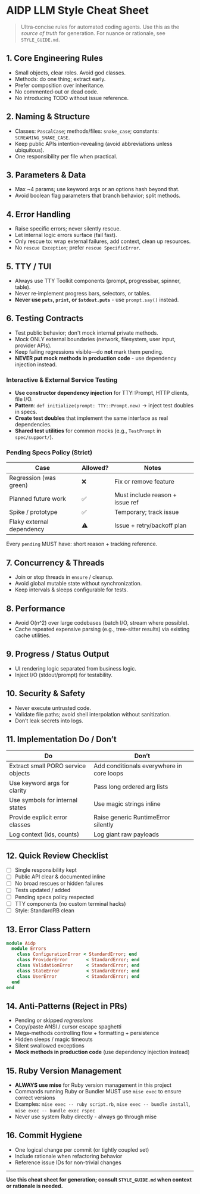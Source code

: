 # AIDP LLM Style Cheat Sheet

> Ultra‑concise rules for automated coding agents. Use this as the *source of truth* for generation. For nuance or rationale, see `STYLE_GUIDE.md`.

## 1. Core Engineering Rules

- Small objects, clear roles. Avoid god classes.
- Methods: do one thing; extract early.
- Prefer composition over inheritance.
- No commented‑out or dead code.
- No introducing TODO without issue reference.

## 2. Naming & Structure

- Classes: `PascalCase`; methods/files: `snake_case`; constants: `SCREAMING_SNAKE_CASE`.
- Keep public APIs intention‑revealing (avoid abbreviations unless ubiquitous).
- One responsibility per file when practical.

## 3. Parameters & Data

- Max ~4 params; use keyword args or an options hash beyond that.
- Avoid boolean flag parameters that branch behavior; split methods.

## 4. Error Handling

- Raise specific errors; never silently rescue.
- Let internal logic errors surface (fail fast).
- Only rescue to: wrap external failures, add context, clean up resources.
- No `rescue Exception`; prefer `rescue SpecificError`.

## 5. TTY / TUI

- Always use TTY Toolkit components (prompt, progressbar, spinner, table).
- Never re‑implement progress bars, selectors, or tables.
- **Never use `puts`, `print`, or `$stdout.puts`** - use `prompt.say()` instead.

## 6. Testing Contracts

- Test public behavior; don't mock internal private methods.
- Mock ONLY external boundaries (network, filesystem, user input, provider APIs).
- Keep failing regressions visible—do **not** mark them pending.
- **NEVER put mock methods in production code** - use dependency injection instead.

### Interactive & External Service Testing

- **Use constructor dependency injection** for TTY::Prompt, HTTP clients, file I/O.
- **Pattern**: `def initialize(prompt: TTY::Prompt.new)` → inject test doubles in specs.
- **Create test doubles** that implement the same interface as real dependencies.
- **Shared test utilities** for common mocks (e.g., `TestPrompt` in `spec/support/`).

### Pending Specs Policy (Strict)

| Case | Allowed? | Notes |
|------|----------|-------|
| Regression (was green) | ❌ | Fix or remove feature |
| Planned future work | ✅ | Must include reason + issue ref |
| Spike / prototype | ✅ | Temporary; track issue |
| Flaky external dependency | ⚠️ | Issue + retry/backoff plan |

Every `pending` MUST have: short reason + tracking reference.

## 7. Concurrency & Threads

- Join or stop threads in `ensure` / cleanup.
- Avoid global mutable state without synchronization.
- Keep intervals & sleeps configurable for tests.

## 8. Performance

- Avoid O(n^2) over large codebases (batch I/O, stream where possible).
- Cache repeated expensive parsing (e.g., tree-sitter results) via existing cache utilities.

## 9. Progress / Status Output

- UI rendering logic separated from business logic.
- Inject I/O (stdout/prompt) for testability.

## 10. Security & Safety

- Never execute untrusted code.
- Validate file paths; avoid shell interpolation without sanitization.
- Don’t leak secrets into logs.

## 11. Implementation Do / Don’t

| Do | Don’t |
|----|-------|
| Extract small PORO service objects | Add conditionals everywhere in core loops |
| Use keyword args for clarity | Pass long ordered arg lists |
| Use symbols for internal states | Use magic strings inline |
| Provide explicit error classes | Raise generic RuntimeError silently |
| Log context (ids, counts) | Log giant raw payloads |

## 12. Quick Review Checklist

- [ ] Single responsibility kept
- [ ] Public API clear & documented inline
- [ ] No broad rescues or hidden failures
- [ ] Tests updated / added
- [ ] Pending specs policy respected
- [ ] TTY components (no custom terminal hacks)
- [ ] Style: StandardRB clean

## 13. Error Class Pattern

```ruby
module Aidp
  module Errors
    class ConfigurationError < StandardError; end
    class ProviderError       < StandardError; end
    class ValidationError     < StandardError; end
    class StateError          < StandardError; end
    class UserError           < StandardError; end
  end
end
```

## 14. Anti‑Patterns (Reject in PRs)

- Pending or skipped *regressions*
- Copy/paste ANSI / cursor escape spaghetti
- Mega-methods controlling flow + formatting + persistence
- Hidden sleeps / magic timeouts
- Silent swallowed exceptions
- **Mock methods in production code** (use dependency injection instead)

## 15. Ruby Version Management

- **ALWAYS use mise** for Ruby version management in this project
- Commands running Ruby or Bundler MUST use `mise exec` to ensure correct versions
- Examples: `mise exec -- ruby script.rb`, `mise exec -- bundle install`, `mise exec -- bundle exec rspec`
- Never use system Ruby directly - always go through mise

## 16. Commit Hygiene

- One logical change per commit (or tightly coupled set)
- Include rationale when refactoring behavior
- Reference issue IDs for non-trivial changes

---
**Use this cheat sheet for generation; consult `STYLE_GUIDE.md` when context or rationale is needed.**
